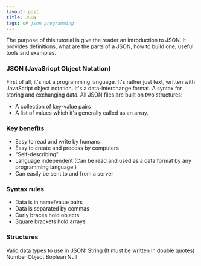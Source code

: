 ```yaml
---
layout: post
title: JSON
tags: c# json programming
---
```


The purpose of this tutorial is give the reader an introduction to JSON.
It provides definitions, what are the parts of a JSON, how to build one, useful tools and examples.


### JSON (JavaSricpt Object Notation)
First of all, it's not a programming language. It's rather just text, written with JavaScript object notation.
It's a data-interchange format. A syntax for storing and exchanging data. All JSON files are built on two structures:
* A collection of key-value pairs
* A list of values which it's generally called as an array.

### Key benefits
* Easy to read and write by humans
* Easy to create and process by computers
* "Self-describing"
* Language independent (Can be read and used as a data format by any programming language.)
* Can easily be sent to and from a server

### Syntax rules
* Data is in name/value pairs
* Data is separated by commas
* Curly braces hold objects
* Square brackets hold arrays

### Structures 
Valid data types to use in JSON:
String (It must be written in double quotes)
Number
Object
Boolean
Null

